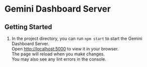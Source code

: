 # Gemini Dashboard Server
## Getting Started 
1. In the project directory, you can run `npm start` to start the Gemini Dashboard Server.\
    Open [http://localhost:5000](http://localhost:5000) to view it in your browser.\
    The page will reload when you make changes.\
    You may also see any lint errors in the console.